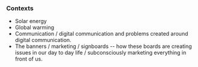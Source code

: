 ### Contexts

* Solar energy
* Global warming
* Communication / digital communication and problems created around digital communication.
* The banners / marketing / signboards -- how these boards are creating issues in our day to day life / subconsciously marketing everything in front of us.




